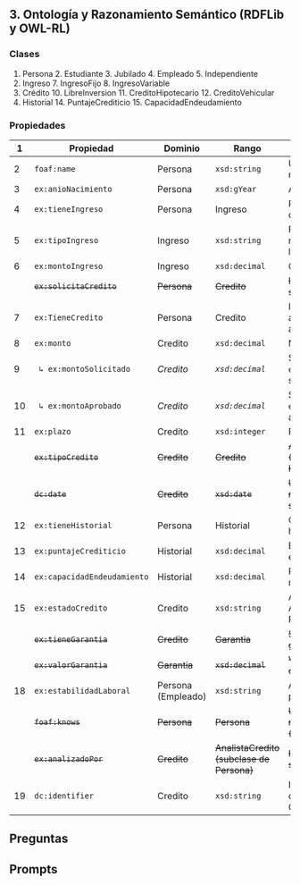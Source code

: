 ## 3. Ontología y Razonamiento Semántico (RDFLib y OWL-RL)
### Clases

1. Persona
	2. Estudiante
	3. Jubilado
	4. Empleado
	5. Independiente
2. Ingreso
	7. IngresoFijo
	8. IngresoVariable
3. Crédito
	10. LibreInversion
	11. CreditoHipotecario
	12. CreditoVehicular
4. Historial
	14. PuntajeCrediticio
	15. CapacidadEndeudamiento

### Propiedades
| 1   | Propiedad                   | Dominio            | Rango                                     | Comentario                                                           |
| --- | --------------------------- | ------------------ | ----------------------------------------- | -------------------------------------------------------------------- |
| 2   | `foaf:name`                 | Persona            | `xsd:string`                              | Usa FOAF para el nombre de la persona.                               |
| 3   | `ex:anioNacimiento`         | Persona            | `xsd:gYear`                               | Año de nacimiento.                                                   |
| 4   | `ex:tieneIngreso`           | Persona            | Ingreso                                   | Relaciona a una persona con su ingreso (objeto).                     |
| 5   | `ex:tipoIngreso`            | Ingreso            | `xsd:string`                              | Fijo, variable (puede redundar pero útil para lógica difusa).        |
| 6   | `ex:montoIngreso`           | Ingreso            | `xsd:decimal`                             | Cuánto gana la persona.                                              |
|     | ~~`ex:solicitaCredito`~~    | ~~Persona~~        | ~~Credito~~                               | ~~Indica qué crédito ha solicitado.~~                                |
| 7   | `ex:TieneCredito`           | Persona            | Credito                                   | Indica los créditos que actualmente tiene activos.                   |
| 8   | `ex:monto`                  | Credito            | `xsd:decimal`                             | Monto del crédito.                                                   |
| 9   | ` ↳ ex:montoSolicitado`     | *Credito*          | *`xsd:decimal`*                           | Subpropiedad de `ex:monto`: monto solicitado.                        |
| 10  | ` ↳ ex:montoAprobado`       | *Credito*          | *`xsd:decimal`*                           | Subpropiedad de `ex:monto`: monto aprobado.                          |
| 11  | `ex:plazo`                  | Credito            | `xsd:integer`                             | Plazo en meses o años.                                               |
|     | ~~`ex:tipoCredito`~~        | ~~Credito~~        | ~~Credito~~                               | ~~Apunta a una subclase (LibreInversion, Hipotecario, etc.).~~       |
|     | ~~`dc:date`~~               | ~~Credito~~        | ~~`xsd:date`~~                            | ~~Usa Dublin Core para registrar la fecha de la solicitud.~~         |
| 12  | `ex:tieneHistorial`         | Persona            | Historial                                 | Conecta persona con su historial.                                    |
| 13  | `ex:puntajeCrediticio`      | Historial          | `xsd:decimal`                             | Escala de 0 a 1000, por ejemplo.                                     |
| 14  | `ex:capacidadEndeudamiento` | Historial          | `xsd:decimal`                             | Representa el monto máximo calculado.                                |
| 15  | `ex:estadoCredito`          | Credito            | `xsd:string`                              | Aprobado, Rechazado, Activo, PendienteDeAprobación.                  |
|     | ~~`ex:tieneGarantia`~~      | ~~Credito~~        | ~~Garantia~~                              | ~~Si aplica, apunta a la garantía ofrecida.~~                        |
|     | ~~`ex:valorGarantia`~~      | ~~Garantia~~       | ~~`xsd:decimal`~~                         | ~~Valor estimado del bien ofrecido como garantía.~~                  |
| 18  | `ex:estabilidadLaboral`     | Persona (Empleado) | `xsd:string`                              | Alta, media, baja (útil para lógica difusa).                         |
|     | ~~`foaf:knows`~~            | ~~Persona~~        | ~~Persona~~                               | ~~Usa FOAF para modelar relaciones personales (amigos, conocidos).~~ |
|     | ~~`ex:analizadoPor`~~       | ~~Credito~~        | ~~AnalistaCredito (subclase de Persona)~~ | ~~Indica quién analizó la solicitud.~~                               |
| 19  | `dc:identifier`             | Credito            | `xsd:string`                              | Identificador único del crédito (usa Dublin Core).                   |
## Preguntas
## Prompts

